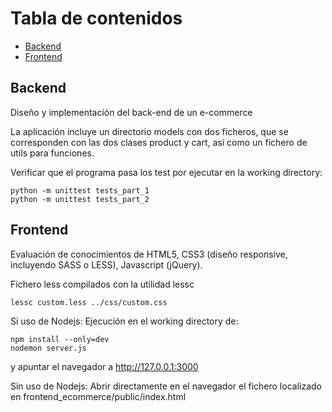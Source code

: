 Tabla de contenidos
===================

   * [Backend](#backend)
   * [Frontend](#frontend)

## Backend   
   
Diseño y implementación del back-end de un e-commerce

La aplicación incluye un directorio models con dos ficheros, que se corresponden con las dos clases product y cart, así como un fichero de utils para funciones. 

Verificar que el programa pasa los test por ejecutar en la working directory:

```
python -m unittest tests_part_1
python -m unittest tests_part_2
```


## Frontend

Evaluación de conocimientos de HTML5, CSS3 (diseño responsive, incluyendo SASS o LESS), Javascript (jQuery).

Fichero less compilados con la utilidad lessc

```
lessc custom.less ../css/custom.css
```

Si uso de Nodejs: Ejecución en el working directory de:

```
npm install --only=dev
nodemon server.js
``` 
y apuntar el navegador a http://127.0.0.1:3000

Sin uso de Nodejs: Abrir directamente en el navegador el fichero localizado en frontend_ecommerce/public/index.html


